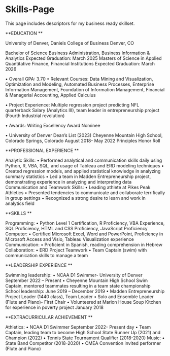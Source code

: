 # Skills-Page
This page includes descriptors for my business ready skillset.

**EDUCATION	** 

University of Denver, Daniels College of Business 	Denver, CO 

Bachelor of Science Business Administration, Business Information & Analytics    	Expected Graduation: March 2025
Masters of Science in Applied Quantitative Finance, Financial Institutions	Expected Graduation: March 2026  


•	Overall GPA: 3.70
•	Relevant Courses: Data Mining and Visualization, Optimization and Modeling, Automated Business Processes, Enterprise Information Management, Foundation of Information Management, Financial & Managerial Accounting, Applied Calculus

•	Project Experience:  Multiple regression project predicting NFL quarterback Salary (Analytics III), team leader in entrepreneurship project (Fourth Industrial revolution)

•	Awards: Writing Excellency Award Nominee

•	University of Denver Dean’s List (2023)
Cheyenne Mountain High School, Colorado Springs, Colorado                                  		                       August 2018- May 2022                                            Principles Honor Roll 					


**PROFESSIONAL EXPERIENCE	**  

Analytic Skills:
•	Performed analytical and communication skills daily using Python, R, VBA, SQL, and usage of Tableau and ERD modeling techniques
•	Created regression models, and applied statistical knowledge in analyzing summary statistics
•	Led a team in Madden Entrepreneurship project, demonstrating experience in analyzing and interpreting data
Communication and Teamwork Skills:
•	Leading athlete at Pikes Peak Athletics
•	Presented tendencies to communicate and collaborate terrifically in group settings
•	Recognized a strong desire to learn and work in analytics field

**SKILLS	** 

Programming: 
•	Python Level 1 Certification, R Proficiency, VBA Experience, SQL Proficiency, HTML and CSS Proficiency, JavaScript Proficiency
Computer:
•	Certified Microsoft Excel, Word and PowerPoint, Proficiency in Microsoft Access and Visio, Tableau Visualization experience
Communication: 
•	Proficient in Spanish, reading comprehension in Hebrew
Collaboration:
•	ERD Project Teamwork
•	Team Captain (swim) with communication skills to manage a team

**LEADERSHIP EXPERIENCE	 **

Swimming leadership:
•	NCAA D1 Swimmer- University of Denver		September 2022 – Present 
•	Cheyenne Mountain High School Swim Captain, mentored teammates resulting in a team state championship
School leadership:		June 2019 – December 2019 
•	Madden Entrepreneurship Project Leader (1440 class), Team Leader
•	Solo and Ensemble Leader (Flute and Piano)- First Chair 
•	Volunteered at Marion House Soup Kitchen for experience in poverty project 		 January 2018 


**EXTRACURRICULAR ACHIEVEMENT	**

Athletics:
•	NCAA D1 Swimmer                                                                                                                                       September 2022- Present day
•	Team Captain, leading team to become High School State Runner Up (2021) and Champion (2022) 
•	Tennis State Tournament Qualifier (2018-2020)
Music:
•	State Band Competitor (2018-2020)
•	CMEA Convention invited performer (Flute and Piano)
